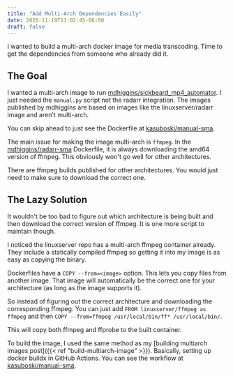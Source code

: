 ```yaml
---
title: "Add Multi-Arch Dependencies Easily"
date: 2020-11-19T11:02:45-06:00
draft: false
---
```


I wanted to build a multi-arch docker image for media transcoding. Time to get the dependencies from someone who already did it.

<!--more-->

## The Goal
I wanted a multi-arch image to run [mdhiggins/sickbeard_mp4_automator](https://github.com/mdhiggins/sickbeard_mp4_automator). I just needed the `manual.py` script not the radarr integration. The images published by mdhiggins are based on images like the linuxserver/radarr image and aren't multi-arch.

You can skip ahead to just see the Dockerfile at [kasuboski/manual-sma](https://github.com/kasuboski/manual-sma/blob/main/Dockerfile).

The main issue for making the image multi-arch is `ffmpeg`. In the [mdhiggins/radarr-sma](https://github.com/mdhiggins/radarr-sma) Dockerfile, it is always downloading the amd64 version of ffmpeg. This obviously won't go well for other architectures.

There are ffmpeg builds published for other architectures. You would just need to make sure to download the correct one.

## The Lazy Solution
It wouldn't be too bad to figure out which architecture is being built and then download the correct version of ffmpeg. It is one more script to maintain though.

I noticed the linuxserver repo has a multi-arch ffmpeg container already. They include a statically compiled ffmpeg so getting it into my image is as easy as copying the binary.

Dockerfiles have a `COPY --from=<image>` option. This lets you copy files from another image. That image will automatically be the correct one for your architecture (as long as the image supports it).

So instead of figuring out the correct architecture and downloading the corresponding ffmpeg. You can just add `FROM linuxserver/ffmpeg as ffmpeg` and then `COPY --from=ffmpeg /usr/local/bin/ff* /usr/local/bin/`.

This will copy both ffmpeg and ffprobe to the built container.

To build the image, I used the same method as my [building multiarch images post]({{< ref "build-multiarch-image" >}}). Basically, setting up docker buildx in GitHub Actions. You can see the workflow at [kasuboski/manual-sma](https://github.com/kasuboski/manual-sma/blob/main/.github/workflows/docker.yml).